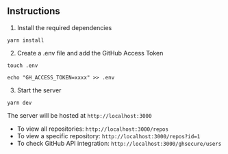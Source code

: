 ## Instructions

1. Install the required dependencies
```
yarn install
```
2. Create a .env file and add the GitHub Access Token 
```
touch .env

echo "GH_ACCESS_TOKEN=xxxx" >> .env
```

3. Start the server
```
yarn dev
```  
The server will be hosted at `http://localhost:3000`
-   To view all repositories: `http://localhost:3000/repos`
-   To view a specific repository: `http://localhost:3000/repos?id=1`
-   To check GitHub API integration: `http://localhost:3000/ghsecure/users`